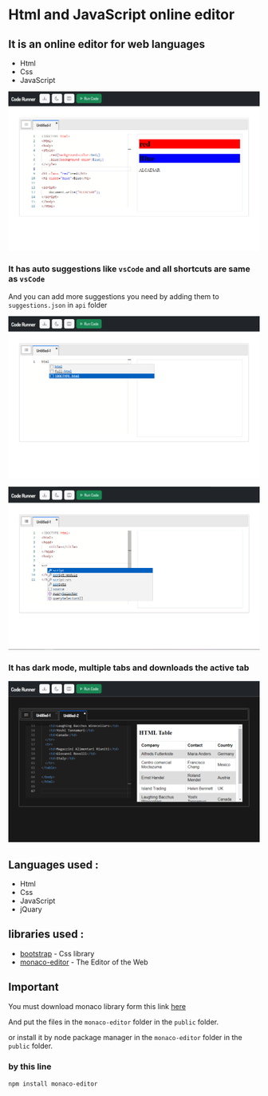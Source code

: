 # Html and JavaScript online editor


## It is an online editor for web languages
* Html
* Css
* JavaScript

<p align="center">
  <img src="https://raw.githubusercontent.com/Mo-AlCaesar/online-editor/main/screenshot/013930.png">
</p>


### It has auto suggestions like `vsCode` and all shortcuts are same as `vsCode`
And you can add more suggestions you need by adding them to `suggestions.json` in `api` folder

<p align="center">
  <img src="https://raw.githubusercontent.com/Mo-AlCaesar/online-editor/main/screenshot/005044.png">
</p>

<p align="center">
  <img src="https://raw.githubusercontent.com/Mo-AlCaesar/online-editor/main/screenshot/005212.png">
</p>

### It has dark mode, multiple tabs and downloads the active tab

<p align="center">
  <img src="https://raw.githubusercontent.com/Mo-AlCaesar/online-editor/main/screenshot/005628.png">
</p>

##

## Languages used :

* Html
* Css
* JavaScript
* jQuary

## libraries used :
* [bootstrap](https://getbootstrap.com/docs/5.2/getting-started/introduction/) - Css library
* [monaco-editor](https://microsoft.github.io/monaco-editor/) - The Editor of the Web

##



## Important 

You must download monaco library form this link [here](https://microsoft.github.io/monaco-editor/)

And put the files in the `monaco-editor` folder in the `public` folder.

or install it by node package manager in the `monaco-editor` folder in the `public` folder.

### by this line 

```
npm install monaco-editor

```



